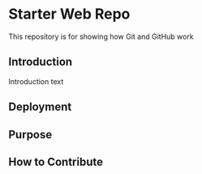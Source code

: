# Starter Web Repo

This repository is for showing how Git and GitHub work

## Introduction
Introduction text

## Deployment

## Purpose

## How to Contribute
